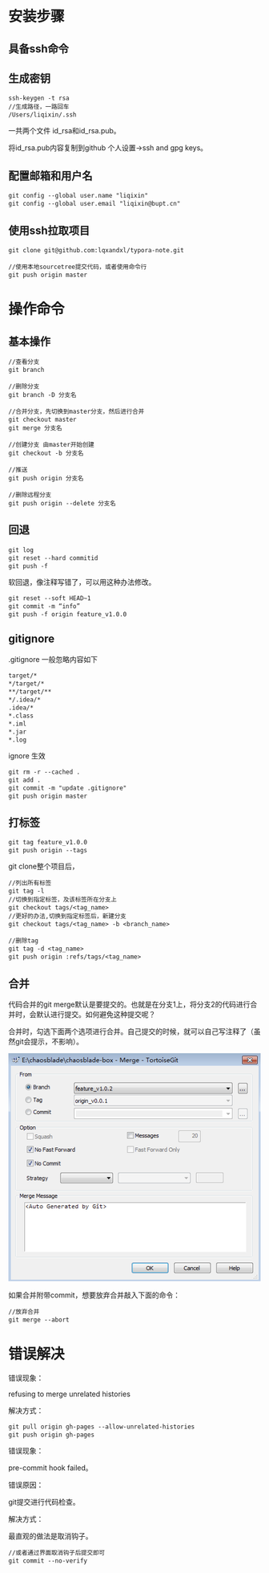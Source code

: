 # 安装步骤
## 具备ssh命令

## 生成密钥
```
ssh-keygen -t rsa
//生成路径，一路回车
/Users/liqixin/.ssh
```

一共两个文件
id_rsa和id_rsa.pub。

将id_rsa.pub内容复制到github 个人设置->ssh and gpg keys。

## 配置邮箱和用户名

```
git config --global user.name "liqixin"
git config --global user.email "liqixin@bupt.cn"
```

## 使用ssh拉取项目

```
git clone git@github.com:lqxandxl/typora-note.git

//使用本地sourcetree提交代码，或者使用命令行
git push origin master
```

# 操作命令

## 基本操作

```
//查看分支
git branch

//删除分支
git branch -D 分支名

//合并分支，先切换到master分支，然后进行合并
git checkout master
git merge 分支名

//创建分支 由master开始创建
git checkout -b 分支名

//推送
git push origin 分支名

//删除远程分支
git push origin --delete 分支名
```

## 回退

```
git log
git reset --hard commitid
git push -f
```

软回退，像注释写错了，可以用这种办法修改。

```
git reset --soft HEAD~1
git commit -m “info”
git push -f origin feature_v1.0.0
```

## gitignore

.gitignore 一般忽略内容如下

```
target/*
*/target/*
**/target/**
*/.idea/*
.idea/*
*.class
*.iml
*.jar
*.log
```

ignore 生效

```
git rm -r --cached .
git add .
git commit -m "update .gitignore"
git push origin master
```

## 打标签

```
git tag feature_v1.0.0
git push origin --tags
```

git clone整个项目后，

```
//列出所有标签
git tag -l
//切换到指定标签，及该标签所在分支上
git checkout tags/<tag_name> 
//更好的办法,切换到指定标签后，新建分支
git checkout tags/<tag_name> -b <branch_name>

//删除tag
git tag -d <tag_name>
git push origin :refs/tags/<tag_name>
```

## 合并

代码合并的git merge默认是要提交的。也就是在分支1上，将分支2的代码进行合并时，会默认进行提交。如何避免这种提交呢？

合并时，勾选下面两个选项进行合并。自己提交的时候，就可以自己写注释了（虽然git会提示，不影响）。

<img src="../img/image-20220613144622773.png" alt="image-20220613144622773" style="zoom:70%;" />

如果合并附带commit，想要放弃合并敲入下面的命令：

```
//放弃合并
git merge --abort
```

# 错误解决

错误现象：

refusing to merge unrelated histories

解决方式：

```
git pull origin gh-pages --allow-unrelated-histories
git push origin gh-pages
```



错误现象：

pre-commit hook failed。

错误原因：

git提交进行代码检查。

解决方式：

最直观的做法是取消钩子。

```
//或者通过界面取消钩子后提交即可
git commit --no-verify
```

